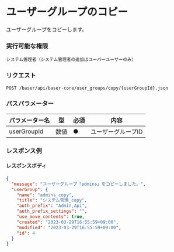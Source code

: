 # ユーザーグループのコピー

ユーザーグループをコピーします。

### 実行可能な権限
```
システム管理者（システム管理者の追加はユーパーユーザーのみ）
```

### リクエスト
```
POST /baser/api/baser-core/user_groups/copy/{userGroupId}.json
``` 

### パスパラメーター

| パラメーター名             | 型   | 必須  | 内容         |
|---------------------|-----|-----|------------|
| userGroupId | 数値  | ●   | ユーザーグループID |

### レスポンス例
#### レスポンスボディ
```json
{
  "message": "ユーザーグループ「admins」をコピーしました。",
  "userGroup": {
    "name": "admins_copy",
    "title": "システム管理_copy",
    "auth_prefix": "Admin,Api",
    "auth_prefix_settings": "",
    "use_move_contents": true,
    "created": "2023-03-29T16:55:59+09:00",
    "modified": "2023-03-29T16:55:59+09:00",
    "id": 4
  }
}

```
